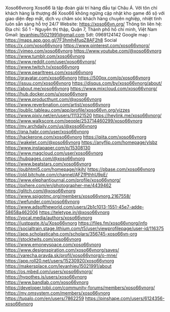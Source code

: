 Xoso66vnorg
Xoso66 là tập đoàn giải trí hàng đầu tại Châu Á. Với tôn chỉ khách hàng là thượng đế Xoso66 không ngừng cập nhật kho game đồ sộ với giao diện đẹp mắt, dịch vụ chăm sóc khách hàng chuyên nghiệp, nhiệt tình luôn sẵn sàng hỗ trợ 24/7 
Website: https://xoso66vn.org/ 
Thông tin liên hệ:
Địa chỉ: Số 1 - Nguyễn thị thập, Quận 7, Thành phố hồ chí minh, Việt Nam
Gmail: levanhieu15021991@gmail.com
Sdt: 0969124142
Google map : https://maps.app.goo.gl/7F3hmh4fuqZ8AF2h8 
Social
https://x.com/xoso66vnorg
https://www.pinterest.com/xoso66vnorg/
https://vimeo.com/xoso66vnorg
https://www.youtube.com/@xoso66vnorg
https://www.tumblr.com/xoso66vnorg
https://www.reddit.com/user/xoso66vnorg/
https://www.twitch.tv/xoso66vnorg
https://www.pearltrees.com/xoso66vnorg
https://gravatar.com/xoso66vnorg
https://500px.com/p/xoso66vnorg
https://issuu.com/xoso66vnorg
https://disqus.com/by/xoso66vnorg/about/
https://about.me/xoso66vnorg
https://www.mixcloud.com/xoso66vnorg/
https://hub.docker.com/u/xoso66vnorg
https://www.producthunt.com/@xoso66vnorg
https://www.reverbnation.com/artist/xoso66vnorg
https://public.tableau.com/app/profile/xoso66vn.org/vizzes
https://www.pixiv.net/en/users/111321520
https://heylink.me/xoso66vnorg/
https://www.walkscore.com/people/253714460299/xoso66vnorg
https://my.archdaily.com/us/@xoso66vnorg
https://qna.habr.com/user/xoso66vnorg
https://hackerone.com/xoso66vnorg
https://qiita.com/xoso66vnorg
https://wakelet.com/@xoso66vnorg
https://anyflip.com/homepage/ylsbz
https://www.instapaper.com/p/15308130
https://www.magcloud.com/user/xoso66vnorg
https://hubpages.com/@xoso66vnorg
https://www.beatstars.com/xoso66vnorg
https://pubhtml5.com/homepage/rjkjh/
https://pbase.com/xoso66vnorg
https://old.bitchute.com/channel/AFZfPthhU9pE/
https://www.elephantjournal.com/profile/xoso66vnorg/
https://pxhere.com/en/photographer-me/4439462
https://glitch.com/@xoso66vnorg
https://www.spigotmc.org/members/xoso66vnorg.2167558/
https://wefunder.com/xoso66vnorg
https://www.adsoftheworld.com/users/2b1c1013-1551-45e7-adde-58658a462006
https://teletype.in/@xoso66vnorg
https://vocal.media/authors/xoso66vnorg
https://justpaste.it/u/Xoso66vnorg
https://files.fm/xoso66vnorg/info
https://socialtrain.stage.lithium.com/t5/user/viewprofilepage/user-id/116375
https://app.scholasticahq.com/scholars/356745-xoso66vn-org
https://stocktwits.com/xoso66vnorg
https://www.emoneyspace.com/xoso66vnorg
https://www.designspiration.com/xoso66vnorg/saves/
https://varecha.pravda.sk/profil/xoso66vnorg/o-mne/
https://app.roll20.net/users/15230920/xoso66vnorg
https://makersplace.com/levanhieu15021991/about
https://os.mbed.com/users/xoso66vnorg/
https://hypothes.is/users/xoso66vnorg
https://www.bandlab.com/xoso66vnorg
https://developer.tobii.com/community-forums/members/xoso66vnorg/
https://my.omsystem.com/members/xoso66vnorg
https://tupalo.com/en/users/7862259
https://pinshape.com/users/6124356-xoso66vnorg
